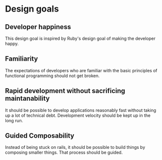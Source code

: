 # Design goals

## Developer happiness

This design goal is inspired by Ruby's design goal of making the developer happy.

## Familiarity

The expectations of developers who are familiar with the basic principles of functional programming should not get broken.

## Rapid development without sacrificing maintanability

It should be possible to develop applications reasonably fast without taking up a lot of technical debt. Development velocity should be kept up in the long run.

## Guided Composability

Instead of being stuck on rails, it should be possible to build things by composing smaller things. That process should be guided.
